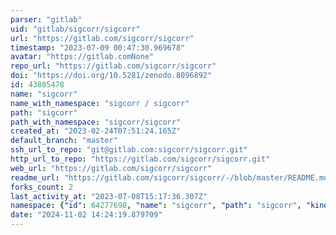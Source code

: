 ```yaml
---
parser: "gitlab"
uid: "gitlab/sigcorr/sigcorr"
url: "https://gitlab.com/sigcorr/sigcorr"
timestamp: "2023-07-09 00:47:30.969678"
avatar: "https://gitlab.comNone"
repo_url: "https://gitlab.com/sigcorr/sigcorr"
doi: "https://doi.org/10.5281/zenodo.8096892"
id: 43805478
name: "sigcorr"
name_with_namespace: "sigcorr / sigcorr"
path: "sigcorr"
path_with_namespace: "sigcorr/sigcorr"
created_at: "2023-02-24T07:51:24.165Z"
default_branch: "master"
ssh_url_to_repo: "git@gitlab.com:sigcorr/sigcorr.git"
http_url_to_repo: "https://gitlab.com/sigcorr/sigcorr.git"
web_url: "https://gitlab.com/sigcorr/sigcorr"
readme_url: "https://gitlab.com/sigcorr/sigcorr/-/blob/master/README.md"
forks_count: 2
last_activity_at: "2023-07-08T15:17:36.307Z"
namespace: {"id": 64277698, "name": "sigcorr", "path": "sigcorr", "kind": "group", "full_path": "sigcorr", "parent_id": null, "avatar_url": null, "web_url": "https://gitlab.com/groups/sigcorr"}
date: "2024-11-02 14:24:19.879709"
---
```

